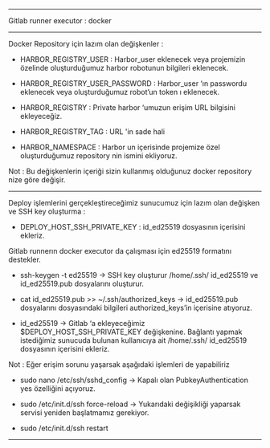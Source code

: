 ------

Gitlab runner executor : docker

------

Docker Repository için lazım olan değişkenler : 

 - HARBOR_REGISTRY_USER  : Harbor_user eklenecek veya projemizin özelinde oluşturduğumuz harbor robotunun bilgileri eklenecek.

 - HARBOR_REGISTRY_USER_PASSWORD :  Harbor_user ‘ın passwordu eklenecek veya oluşturduğumuz robot’un token ı eklenecek.

 - HARBOR_REGISTRY  : Private harbor ‘umuzun erişim URL bilgisini ekleyeceğiz.

 - HARBOR_REGISTRY_TAG : URL 'in sade hali

 - HARBOR_NAMESPACE : Harbor un içerisinde projemize özel oluşturduğumuz repository nin ismini ekliyoruz.

  Not : Bu değişkenlerin içeriği sizin kullanmış olduğunuz docker repository nize göre değişir.

---
Deploy işlemlerini gerçekleştireceğimiz sunucumuz için lazım olan değişken ve SSH key oluşturma :

 - DEPLOY_HOST_SSH_PRIVATE_KEY : id_ed25519 dosyasının içerisini ekleriz. 

  Gitlab runnerın docker executor da çalışması için ed25519 formatını destekler.

   - ssh-keygen -t ed25519  → SSH key oluşturur  /home/.ssh/ id_ed25519 ve id_ed25519.pub dosyalarını oluşturur.

   - cat id_ed25519.pub >> ~/.ssh/authorized_keys → id_ed25519.pub dosyalarını dosyasındaki bilgileri authorized_keys’in içerisine atıyoruz.

   - id_ed25519 -> Gitlab ‘a ekleyeceğimiz $DEPLOY_HOST_SSH_PRIVATE_KEY değişkenine. Bağlantı yapmak istediğimiz sunucuda bulunan kullanıcıya ait  /home/.ssh/     id_ed25519 dosyasının içerisini ekleriz. 

  Not : Eğer erişim sorunu yaşarsak aşağıdaki işlemleri de yapabiliriz

   - sudo nano /etc/ssh/sshd_config → Kapalı olan PubkeyAuthentication yes özelliğini açıyoruz.

   - sudo /etc/init.d/ssh force-reload → Yukarıdaki değişikliği yaparsak servisi yeniden başlatmamız gerekiyor.

   - sudo /etc/init.d/ssh restart
---

